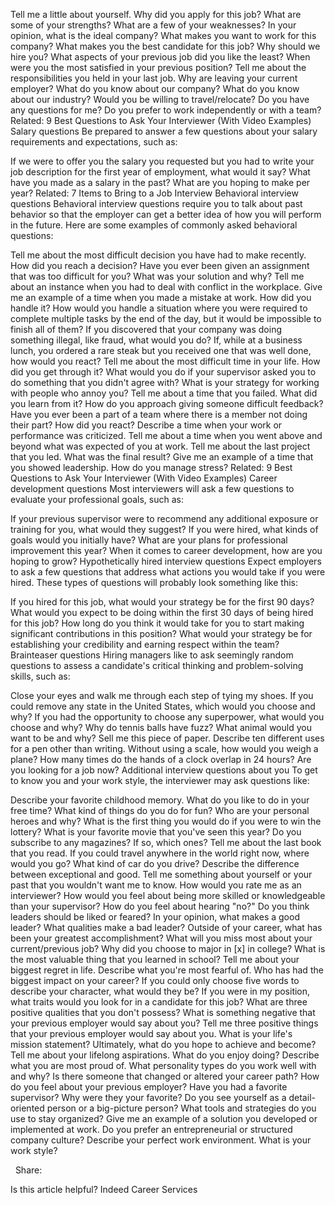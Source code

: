 Tell me a little about yourself.
Why did you apply for this job?
What are some of your strengths?
What are a few of your weaknesses?
In your opinion, what is the ideal company?
What makes you want to work for this company?
What makes you the best candidate for this job?
Why should we hire you?
What aspects of your previous job did you like the least?
When were you the most satisfied in your previous position?
Tell me about the responsibilities you held in your last job.
Why are leaving your current employer?
What do you know about our company?
What do you know about our industry?
Would you be willing to travel/relocate?
Do you have any questions for me?
Do you prefer to work independently or with a team?
Related: 9 Best Questions to Ask Your Interviewer (With Video Examples)
Salary questions
Be prepared to answer a few questions about your salary requirements and expectations, such as:

If we were to offer you the salary you requested but you had to write your job description for the first year of employment, what would it say?
What have you made as a salary in the past?
What are you hoping to make per year?
Related: 7 Items to Bring to a Job Interview
Behavioral interview questions
Behavioral interview questions require you to talk about past behavior so that the employer can get a better idea of how you will perform in the future. Here are some examples of commonly asked behavioral questions:

Tell me about the most difficult decision you have had to make recently. How did you reach a decision?
Have you ever been given an assignment that was too difficult for you? What was your solution and why?
Tell me about an instance when you had to deal with conflict in the workplace.
Give me an example of a time when you made a mistake at work. How did you handle it?
How would you handle a situation where you were required to complete multiple tasks by the end of the day, but it would be impossible to finish all of them?
If you discovered that your company was doing something illegal, like fraud, what would you do?
If, while at a business lunch, you ordered a rare steak but you received one that was well done, how would you react?
Tell me about the most difficult time in your life. How did you get through it?
What would you do if your supervisor asked you to do something that you didn't agree with?
What is your strategy for working with people who annoy you?
Tell me about a time that you failed. What did you learn from it?
How do you approach giving someone difficult feedback?
Have you ever been a part of a team where there is a member not doing their part? How did you react?
Describe a time when your work or performance was criticized.
Tell me about a time when you went above and beyond what was expected of you at work.
Tell me about the last project that you led. What was the final result?
Give me an example of a time that you showed leadership.
How do you manage stress?
Related: 9 Best Questions to Ask Your Interviewer (With Video Examples)
Career development questions
Most interviewers will ask a few questions to evaluate your professional goals, such as:

If your previous supervisor were to recommend any additional exposure or training for you, what would they suggest?
If you were hired, what kinds of goals would you initially have?
What are your plans for professional improvement this year?
When it comes to career development, how are you hoping to grow?
Hypothetically hired interview questions
Expect employers to ask a few questions that address what actions you would take if you were hired. These types of questions will probably look something like this:

If you hired for this job, what would your strategy be for the first 90 days?
What would you expect to be doing within the first 30 days of being hired for this job?
How long do you think it would take for you to start making significant contributions in this position?
What would your strategy be for establishing your credibility and earning respect within the team?
Brainteaser questions
Hiring managers like to ask seemingly random questions to assess a candidate's critical thinking and problem-solving skills, such as:

Close your eyes and walk me through each step of tying my shoes.
If you could remove any state in the United States, which would you choose and why?
If you had the opportunity to choose any superpower, what would you choose and why?
Why do tennis balls have fuzz?
What animal would you want to be and why?
Sell me this piece of paper.
Describe ten different uses for a pen other than writing.
Without using a scale, how would you weigh a plane?
How many times do the hands of a clock overlap in 24 hours?
Are you looking for a job now?
Additional interview questions about you
To get to know you and your work style, the interviewer may ask questions like:

Describe your favorite childhood memory.
What do you like to do in your free time?
What kind of things do you do for fun?
Who are your personal heroes and why?
What is the first thing you would do if you were to win the lottery?
What is your favorite movie that you've seen this year?
Do you subscribe to any magazines? If so, which ones?
Tell me about the last book that you read.
If you could travel anywhere in the world right now, where would you go?
What kind of car do you drive?
Describe the difference between exceptional and good.
Tell me something about yourself or your past that you wouldn't want me to know.
How would you rate me as an interviewer?
How would you feel about being more skilled or knowledgeable than your supervisor?
How do you feel about hearing "no?"
Do you think leaders should be liked or feared?
In your opinion, what makes a good leader?
What qualities make a bad leader?
Outside of your career, what has been your greatest accomplishment?
What will you miss most about your current/previous job?
Why did you choose to major in [x] in college?
What is the most valuable thing that you learned in school?
Tell me about your biggest regret in life.
Describe what you're most fearful of.
Who has had the biggest impact on your career?
If you could only choose five words to describe your character, what would they be?
If you were in my position, what traits would you look for in a candidate for this job?
What are three positive qualities that you don't possess?
What is something negative that your previous employer would say about you?
Tell me three positive things that your previous employer would say about you.
What is your life's mission statement?
Ultimately, what do you hope to achieve and become?
Tell me about your lifelong aspirations.
What do you enjoy doing?
Describe what you are most proud of.
What personality types do you work well with and why?
Is there someone that changed or altered your career path?
How do you feel about your previous employer?
Have you had a favorite supervisor? Why were they your favorite?
Do you see yourself as a detail-oriented person or a big-picture person?
What tools and strategies do you use to stay organized?
Give me an example of a solution you developed or implemented at work.
Do you prefer an entrepreneurial or structured company culture?
Describe your perfect work environment.
What is your work style?

&nbsp;
Share:

Is this article helpful?
Indeed Career Services
